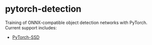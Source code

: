 # pytorch-detection
Training of ONNX-compatible object detection networks with PyTorch.  Current support includes:

* [PyTorch-SSD](ssd)
